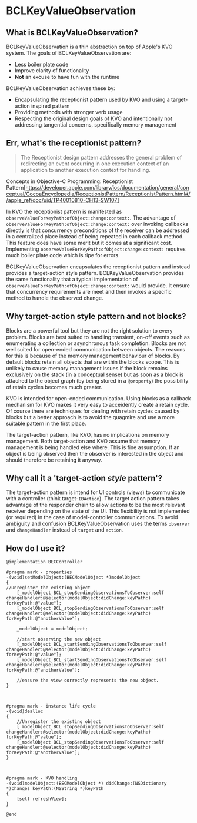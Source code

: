 # BCLKeyValueObservation

## What is BCLKeyValueObservation?

BCLKeyValueObservation is a thin abstraction on top of Apple's KVO system. The goals of BCLKeyValueObservation are:
- Less boiler plate code
- Improve clarity of functionality
- **Not** an excuse to have fun with the runtime

BCLKeyValueObservation achieves these by:
- Encapsulating the receptionist pattern used by KVO and using a target-action inspired pattern
- Providing methods with stronger verb usage
- Respecting the original design goals of KVO and intentionally not addressing tangential concerns, specifically memory management



## Err, what's the receptionist pattern?

> The Receptionist design pattern addresses the general problem of redirecting an event occurring in one execution context of an application to another execution context for handling. 

Concepts in Objective-C Programming: Receptionist Pattern[https://developer.apple.com/library/ios/documentation/general/conceptual/CocoaEncyclopedia/ReceptionistPattern/ReceptionistPattern.html#//apple_ref/doc/uid/TP40010810-CH13-SW107]

In KVO the receptionist pattern is manifested as `observeValueForKeyPath:ofObject:change:context:`. The advantage of `observeValueForKeyPath:ofObject:change:context:` over invoking callbacks directly is that concurrency preconditions of the receiver can be addressed in a centralized place instead of being repeated in each callback method. This feature does have some merit but it comes at a significant cost. Implementing `observeValueForKeyPath:ofObject:change:context:` requires much boiler plate code which is ripe for errors. 

BCLKeyValueObservation encapsulates the receptionist pattern and instead provides a target-action style pattern. BCLKeyValueObservation provides the same functionality that a typical implementation of `observeValueForKeyPath:ofObject:change:context:` would provide. It ensure that concurrency requirements are meet and then invokes a specific method to handle the observed change.

## Why target-action style pattern and not blocks?

Blocks are a powerful tool but they are not the right solution to every problem. Blocks are best suited to handling transient, on-off events such as enumerating a collection or asynchronous task completion. Blocks are not well suited for open-ended communication between objects. The reasons for this is because of the memory management behaviour of blocks. By default blocks retain all objects that are within the blocks scope. This is unlikely to cause memory management issues if the block remains exclusively on the stack (in a conceptual sense) but as soon as a block is attached to the object graph (by being stored in a `@property`) the possibility of retain cycles becomes much greater.

KVO is intended for open-ended communication. Using blocks as a callback mechanism for KVO makes it very easy to acceidently create a retain cycle. Of course there are techniques for dealing with retain cycles caused by blocks but a better approach is to avoid the quagmire and use a more suitable pattern in the first place.

The target-action pattern, like KVO, has no implications on memory management.  Both target-action and KVO assume that memory management is being handled else where. This is fine assumption. If an object is being observed then the observer is interested in the object and should therefore be retaining it anyway.



## Why call it a 'target-action *style* pattern'?

The target-action pattern is intend for UI controls (views) to communicate with a controller (think target-`IBAction`). The target action pattern takes advantage of the responder chain to allow actions to be the most relevant receiver depending on the state of the UI. This flexibility is not implemented (or required) in the case of model-controller communications. To avoid ambiguity and confusion BCLKeyValueObservation uses the terms `observer` and `changeHandler` instead of `target` and `action`.



## How do I use it?

```
@implementation BECController 

#pragma mark - properties
-(void)setModelObject:(BECModelObject *)modelObject
{
//Unregister the existing object
    [_modelObject BCL_stopSendingObservationsToObserver:self changeHandler:@selector(modelObject:didChange:keyPath:) forKeyPath:@"value"];
    [_modelObject BCL_stopSendingObservationsToObserver:self changeHandler:@selector(modelObject:didChange:keyPath:) forKeyPath:@"anotherValue"];        
    
    _modelObject = modelObject;
    
    //start observing the new object
    [_modelObject BCL_startSendingObservationsToObserver:self changeHandler:@selector(modelObject:didChange:keyPath:) forKeyPath:@"value"];
    [_modelObject BCL_startSendingObservationsToObserver:self changeHandler:@selector(modelObject:didChange:keyPath:) forKeyPath:@"anotherValue"];    
    
    //ensure the view correctly represents the new object.
}



#pragma mark - instance life cycle
-(void)dealloc
{
    //Unregister the existing object
    [_modelObject BCL_stopSendingObservationsToObserver:self changeHandler:@selector(modelObject:didChange:keyPath:) forKeyPath:@"value"];
    [_modelObject BCL_stopSendingObservationsToObserver:self changeHandler:@selector(modelObject:didChange:keyPath:) forKeyPath:@"anotherValue"];        
}



#pragma mark - KVO handling
-(void)modelObject:(BECModelObject *) didChange:(NSDictionary *)changes keyPath:(NSString *)keyPath
{
    [self refreshView];
}

@end

```